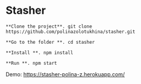 # Stasher

~~~~~~
**Clone the project**. git clone https://github.com/polinazolotukhina/stasher.git

**Go to the folder **. cd stasher

**Install **. npm install

**Run **. npm start

~~~~~~

Demo: https://stasher-polina-z.herokuapp.com/ 



